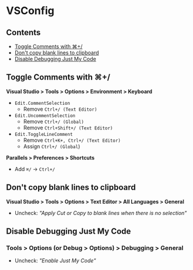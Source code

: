 # VSConfig

## Contents

- [Toggle Comments with ⌘+/](#toggle-comments-with-)
- [Don't copy blank lines to clipboard](#dont-copy-blank-lines-to-clipboard)
- [Disable Debugging Just My Code](#disable-debugging-just-my-code)

## Toggle Comments with ⌘+/

**Visual Studio > Tools > Options > Environment > Keyboard**

- `Edit.CommentSelection`
  - Remove `Ctrl+/ (Text Editor)`
- `Edit.UncommentSelection`
  - Remove `Ctrl+/ (Global)`
  - Remove `Ctrl+Shift+/ (Text Editor)`
- `Edit.ToggleLineComment`
  - Remove `Ctrl+K+, Ctrl+/ (Text Editor)`
  - Assign `Ctrl+/ (Global`)

**Parallels > Preferences > Shortcuts**

- Add `⌘/` -> `Ctrl+/`

## Don't copy blank lines to clipboard

**Visual Studio > Tools > Options > Text Editor > All Languages > General**

- Uncheck: _"Apply Cut or Copy to blank lines when there is no selection"_

## Disable Debugging Just My Code

### Tools > Options (or Debug > Options) > Debugging > General

- Uncheck: _"Enable Just My Code"_
